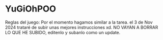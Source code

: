 # YuGiOhPOO
Reglas del juego:
Por el momento hagamos similar a la tarea.
el 3 de Nov 2024 trataré de subir unas mejores instrucciones xd.
NO VAYAN A BORRAR LO QUE HE SUBIDO, editenlo y subanlo como un update.
